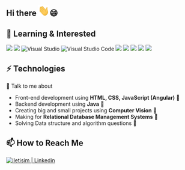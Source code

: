 ## Hi there <a target="_blank" rel="noopener noreferrer" href="https://raw.githubusercontent.com/ABSphreak/ABSphreak/master/gifs/Hi.gif"><img src="https://raw.githubusercontent.com/ABSphreak/ABSphreak/master/gifs/Hi.gif" width="30px" style="max-width:100%;"></a>😄

## 🔭 Learning & Interested 

  <p>
  <img src="https://img.shields.io/badge/Microsoft_SQL_Server-CC2927?style=for-the-badge&logo=microsoft-sql-server&logoColor=white"></img>
      <img src="https://img.shields.io/badge/PostgreSQL-316192?style=for-the-badge&logo=postgresql&logoColor=white"/>
  <img alt="Visual Studio" src="https://img.shields.io/badge/-Visual%20Studio-blueviolet?style=for-the-badge&logo=visual-studio" />
<img alt="Visual Studio Code" src="https://img.shields.io/badge/-Visual%20Studio%20Code-blue?style=for-the-badge&logo=visual-studio-code" />
    <img src="https://img.shields.io/badge/Eclipse-2C2255?style=for-the-badge&logo=eclipse&logoColor=white"/>
    <img src="https://img.shields.io/badge/Java-ED8B00?style=for-the-badge&logo=java&logoColor=white"/>
    <img src="https://img.shields.io/badge/Spring-6DB33F?style=for-the-badge&logo=spring&logoColor=white"/>
    <img src="https://img.shields.io/badge/React-20232A?style=for-the-badge&logo=react&logoColor=61DAFB"/>
    <img src="https://img.shields.io/badge/Bootstrap-563D7C?style=for-the-badge&logo=bootstrap&logoColor=white"/>
  </p>

## ⚡ Technologies
💬 Talk to me about
- Front-end development using **HTML, CSS, JavaScript (Angular)** 🌱
- Backend development using **Java** 🌱
- Creating big and small projects using **Computer Vision** 🌱
- Making for **Relational Database Management Systems** 🌱
- Solving Data structure and algorithm questions 🌱

## 📫 How to Reach Me

<a href="https://tr.linkedin.com/in/kubranurbayindir" rel="nofollow"> <img alt="iletisim | Linkedin" src="https://camo.githubusercontent.com/72b128193842d9364c102e46a7c32b928493bbc816fb0a6a248add090df1a48f/68747470733a2f2f696d672e736869656c64732e696f2f62616467652f6c696e6b6564696e2d3242324132392e7376673f7374796c653d666f722d7468652d6261646765266c6f676f3d6c696e6b6564696e266c6f676f436f6c6f723d454637463141" data-canonical-src="https://img.shields.io/badge/linkedin-2B2A29.svg?style=for-the-badge&amp;logo=linkedin&amp;logoColor=EF7F1A" style="max-width:100%;"></a>
<!--
**kubranurbayindir/kubranurbayindir** is a ✨ _special_ ✨ repository because its `README.md` (this file) appears on your GitHub profile.

Here are some ideas to get you started:

- 🔭 I’m currently working on ...
- 🌱 I’m currently learning ...
- 👯 I’m looking to collaborate on ...
- 🤔 I’m looking for help with ...
- 💬 Ask me about ...
- 📫 How to reach me: ...
- 😄 Pronouns: ...
- ⚡ Fun fact: ...
-->
